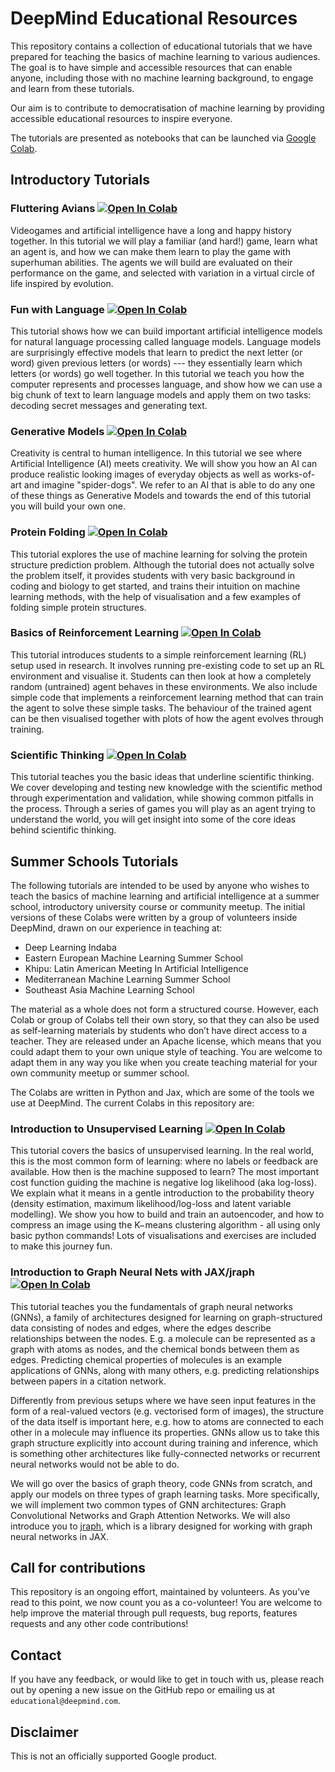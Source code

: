 # DeepMind Educational Resources

This repository contains a collection of educational tutorials that we have
prepared for teaching the basics of machine learning to various audiences. The
goal is to have simple and accessible resources that can enable anyone,
including those with no machine learning background, to engage and learn from
these tutorials.

Our aim is to contribute to democratisation of machine learning by providing
accessible educational resources to inspire everyone.

The tutorials are presented as notebooks that can be launched via
[Google Colab](https://research.google.com/colaboratory/).

## Introductory Tutorials

### Fluttering Avians [![Open In Colab](https://colab.research.google.com/assets/colab-badge.svg)](https://colab.research.google.com/github/deepmind/educational/blob/master/colabs/introductory/fluttering_avians.ipynb)

Videogames and artificial intelligence have a long and happy history together. In this tutorial we will play a familiar (and hard!) game, learn what an agent is, and how we can make them learn to play the game with superhuman abilities. The agents we will build are evaluated on their performance on the game, and selected with variation in a virtual circle of life inspired by evolution.

### Fun with Language [![Open In Colab](https://colab.research.google.com/assets/colab-badge.svg)](https://colab.research.google.com/github/deepmind/educational/blob/master/colabs/introductory/fun_with_language.ipynb)

This tutorial shows how we can build important artificial intelligence models for natural language processing called language models. Language models are surprisingly effective models that learn to predict the next letter (or word) given previous letters (or words) --- they essentially learn which letters (or words) go well together. In this tutorial we teach you how the computer represents and processes language, and show how we can use a big chunk of text to learn language models and apply them on two tasks: decoding secret messages and generating text.

### Generative Models [![Open In Colab](https://colab.research.google.com/assets/colab-badge.svg)](https://colab.research.google.com/github/deepmind/educational/blob/master/colabs/introductory/generative_models.ipynb)

Creativity is central to human intelligence. In this tutorial we see where Artificial Intelligence (AI) meets creativity. We will show you how an AI can produce realistic looking images of everyday objects as well as works-of-art and imagine "spider-dogs". We refer to an AI that is able to do any one of these things as Generative Models and towards the end of this tutorial you will build your own one.

### Protein Folding  [![Open In Colab](https://colab.research.google.com/assets/colab-badge.svg)](https://colab.research.google.com/github/deepmind/educational/blob/master/colabs/introductory/protein_folding.ipynb)

This tutorial explores the use of machine learning for solving the protein
structure prediction problem. Although the tutorial does not actually solve the
problem itself, it provides students with very basic background in coding
and biology to get started, and trains their intuition on machine learning
methods, with the help of visualisation and a few examples of folding simple
protein structures.

### Basics of Reinforcement Learning [![Open In Colab](https://colab.research.google.com/assets/colab-badge.svg)](https://colab.research.google.com/github/deepmind/educational/blob/master/colabs/introductory/reinforcement_learning.ipynb)

This tutorial introduces students to a simple reinforcement learning (RL) setup
used in research. It involves running pre-existing code to set up an RL
environment and visualise it. Students can then look at how a completely random
(untrained) agent behaves in these environments. We also include simple code
that implements a reinforcement learning method that can train the agent to
solve these simple tasks. The behaviour of the trained agent can be then
visualised together with plots of how the agent evolves through training.

### Scientific Thinking [![Open In Colab](https://colab.research.google.com/assets/colab-badge.svg)](https://colab.research.google.com/github/deepmind/educational/blob/master/colabs/introductory/scientific_thinking.ipynb)

This tutorial teaches you the basic ideas that underline scientific thinking. We cover developing and testing new knowledge with the scientific method through experimentation and validation, while showing common pitfalls in the process. Through a series of games you will play as an agent trying to understand the world, you will get insight into some of the core ideas behind scientific thinking.

## Summer Schools Tutorials
The following tutorials are intended to be used by anyone who wishes to teach the basics of machine learning and artificial intelligence at a summer school, introductory university course or community meetup. The initial versions of these Colabs were written by a group of volunteers inside DeepMind, drawn on our experience in teaching at:

- Deep Learning Indaba
- Eastern European Machine Learning Summer School
- Khipu: Latin American Meeting In Artificial Intelligence
- Mediterranean Machine Learning Summer School
- Southeast Asia Machine Learning School

The material as a whole does not form a structured course. However, each Colab or group of Colabs tell their own story, so that they can also be used as self-learning materials by students who don’t have direct access to a teacher. They are released under an Apache license, which means that you could adapt them to your own unique style of teaching. You are welcome to adapt them in any way you like when you create teaching material for your own community meetup or summer school.

The Colabs are written in Python and Jax, which are some of the tools we use at DeepMind. The current Colabs in this repository are:

### Introduction to Unsupervised Learning [![Open In Colab](https://colab.research.google.com/assets/colab-badge.svg)](https://colab.research.google.com/github/deepmind/educational/colabs/summer_schools/intro_to_unsupervised_learning.ipynb)

This tutorial covers the basics of unsupervised learning. In the real world, this is the most common form of learning: where no labels or feedback are available. How then is the machine supposed to learn? The most important cost function guiding the machine is negative log likelihood (aka log-loss). We explain what it means in a gentle introduction to the probability theory (density estimation, maximum likelihood/log-loss and latent variable modelling). We show you how to build and train an autoencoder, and how to compress an image using the K−means clustering algorithm - all using only basic python commands! Lots of visualisations and exercises are included to make this journey fun.

### Introduction to Graph Neural Nets with JAX/jraph [![Open In Colab](https://colab.research.google.com/assets/colab-badge.svg)](https://colab.research.google.com/github/deepmind/educational/colabs/summer_schools/intro_to_graph_nets_tutorial_with_jraph.ipynb)

This tutorial teaches you the fundamentals of graph neural networks (GNNs), a family of architectures designed for learning on graph-structured data consisting of nodes and edges, where the edges describe relationships between the nodes. E.g. a molecule can be represented as a graph with atoms as nodes, and the chemical bonds between them as edges. Predicting chemical properties of molecules is an example applications of GNNs, along with many others, e.g. predicting relationships between papers in a citation network.

Differently from previous setups where we have seen input features in the form of a real-valued vectors (e.g. vectorised form of images), the structure of the data itself is important here, e.g. how to atoms are connected to each other in a molecule may influence its properties. GNNs allow us to take this graph structure explicitly into account during training and inference, which is something other architectures like fully-connected networks or recurrent neural networks would not be able to do.

We will go over the basics of graph theory, code GNNs from scratch, and apply our models on three types of graph learning tasks. More specifically, we will implement two common types of GNN architectures: Graph Convolutional Networks and Graph Attention Networks.  We will also introduce you to [jraph](https://github.com/deepmind/jraph), which is a library designed for working with graph neural networks in JAX.


## Call for contributions
This repository is an ongoing effort, maintained by volunteers. As you’ve read to this point, we now count you as a co-volunteer! You are welcome to help improve the material through pull requests, bug reports, features requests and any other code contributions!



## Contact

If you have any feedback, or would like to get in touch with us,
please reach out by opening a new issue on the GitHub repo or emailing us at
`educational@deepmind.com`.

## Disclaimer

This is not an officially supported Google product.

